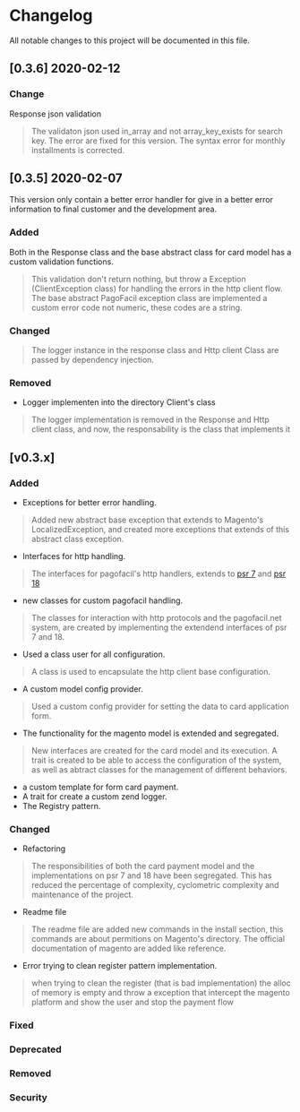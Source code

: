 # Changelog

All notable changes to this project will be documented in this file.

## [0.3.6] 2020-02-12
### Change
Response json validation
> The validaton json used in_array and not array_key_exists for search key. The error are fixed for this version.
> The syntax error for monthly installments is corrected.

## [0.3.5] 2020-02-07
This version only contain a better error handler for give in a better error information to final customer and the
development area.
### Added
Both in the Response class and the base abstract class for card model has a custom validation functions.
> This validation don't return nothing, but throw a Exception (ClientException class) for handling the errors in the http client flow.
> The base abstract PagoFacil exception class are implemented a custom error code not numeric, these codes are a string.
### Changed
> The logger instance in the response class and Http client Class are passed by dependency injection.
### Removed
- Logger implementen into the directory Client's class
> The logger implementation is removed in the Response and Http client class, and now, the responsability is 
> the class that implements it

## [v0.3.x]
### Added
- Exceptions for better error handling.
> Added new abstract base exception that extends to Magento's LocalizedException, and created more exceptions that
> extends of this abstract class exception.
- Interfaces for http handling.
> The interfaces for pagofacil's http handlers, extends to [psr 7] and [psr 18]
- new classes for custom pagofacil handling.
> The classes for interaction with http protocols and the pagofacil.net system, are created by implementing the extendend
> interfaces of psr 7 and 18.
- Used a class user for all configuration.
> A class is used to encapsulate the http client base configuration.
- A custom model config provider.
> Used a custom config provider for setting the data to card application form.
- The functionality for the magento model is extended and segregated.
> New interfaces are created for the card model and its execution.
>  A trait is created to be able to access the configuration of the system, 
> as well as abtract classes for the management of different behaviors.
- a custom template for form card payment.
- A trait for create a custom zend logger.
- The Registry pattern.
### Changed
- Refactoring

> The responsibilities of both the card payment model and the implementations on psr 7 and 18 have been segregated. 
> This has reduced the percentage of complexity, cyclometric complexity and maintenance of the project.
- Readme file
> The readme file are added new commands in the install section, this commands are about permitions on 
> Magento's directory. 
> The official documentation of magento are added like reference.
- Error trying to clean register pattern implementation.
> when trying to clean the register (that is bad implementation) the alloc of
> memory is empty and throw a exception that intercept the magento platform
> and show the user and stop the payment flow
### Fixed
### Deprecated
### Removed
### Security

[psr 7]: https://www.php-fig.org/psr/psr-7/
[psr 18]: https://www.php-fig.org/psr/psr-18/
